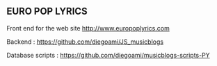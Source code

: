 ## EURO POP LYRICS

Front end for the web site http://www.europoplyrics.com

Backend : https://github.com/diegoami/JS_musicblogs

Database scripts : https://github.com/diegoami/musicblogs-scripts-PY